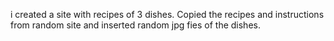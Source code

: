 i created a site with recipes of 3 dishes. Copied the recipes and instructions from random site and inserted random jpg fies of the dishes.

